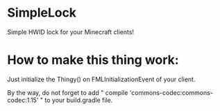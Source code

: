 # SimpleLock
Simple HWID lock for your Minecraft clients!
# How to make this thing work:
Just initialize the Thingy() on FMLInitializationEvent of your client.

By the way, do not forget to add " compile 'commons-codec:commons-codec:1.15' " to your build.gradle file.
